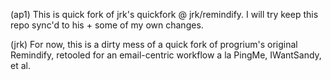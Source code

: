 (ap1) This is quick fork of jrk's quickfork @ jrk/remindify. I will try keep this repo sync'd to his + some of my own changes.

(jrk) For now, this is a dirty mess of a quick fork of progrium's original Remindify, retooled for an email-centric workflow a la PingMe, IWantSandy, et al.